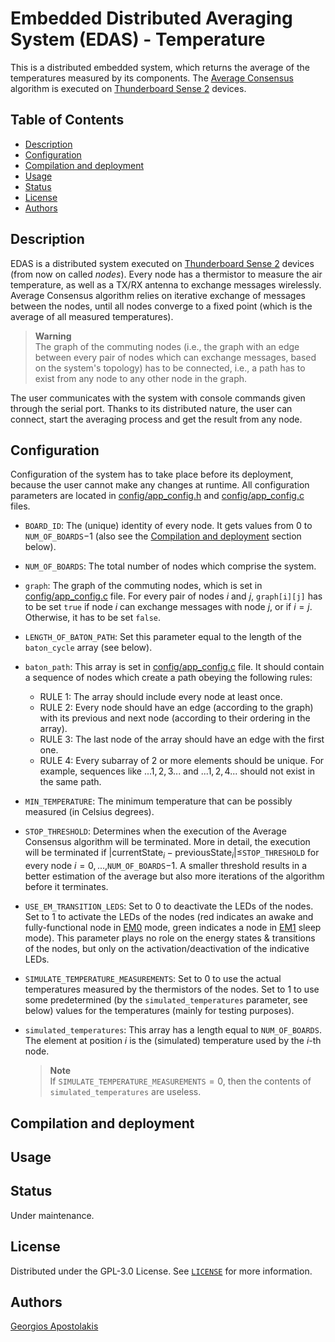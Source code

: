 # Embedded Distributed Averaging System (EDAS) - Temperature

This is a distributed embedded system, which returns the average of the temperatures measured by its components. The [Average Consensus](https://www.sciencedirect.com/science/article/abs/pii/S0743731506001808) algorithm is executed on [Thunderboard Sense 2](https://www.silabs.com/documents/public/user-guides/ug309-sltb004a-user-guide.pdf) devices.

## Table of Contents

- [Description](#description)
- [Configuration](#configuration)
- [Compilation and deployment](#compilation-and-deployment)
- [Usage](#usage)
- [Status](#status)
- [License](#license)
- [Authors](#authors)



## Description
EDAS is a distributed system executed on [Thunderboard Sense 2](https://www.silabs.com/documents/public/user-guides/ug309-sltb004a-user-guide.pdf) devices (from now on called *nodes*). 
Every node has a thermistor to measure the air temperature, as well as a TX/RX antenna to exchange messages wirelessly. 
Average Consensus algorithm relies on iterative exchange of messages between the nodes, until all nodes converge to a fixed point (which is the average
of all measured temperatures).

> **Warning**  
> The graph of the commuting nodes (i.e., the graph with an edge between every pair of nodes which can exchange messages, based on the system's topology) has to be connected, i.e., a path has to exist from any node to any other node in the graph.

The user communicates with the system with console commands given through the serial port. Thanks to its distributed nature, the user can connect, start the averaging process and get the result from any node.

## Configuration

Configuration of the system has to take place before its deployment, because the user cannot make any changes at runtime. All configuration parameters are located in [config/app_config.h](config/app_config.h) and [config/app_config.c](config/app_config.c) files.

- `BOARD_ID`: The (unique) identity of every node. It gets values from $0$ to `NUM_OF_BOARDS`$-1$ (also see the [Compilation and deployment](#compilation-and-deployment) section below).
- `NUM_OF_BOARDS`: The total number of nodes which comprise the system.
- `graph`: The graph of the commuting nodes, which is set in [config/app_config.c](config/app_config.c) file. For every pair of nodes $i$ and $j$, `graph[i][j]` has to be set `true` if node $i$ can exchange messages with node $j$, or if $i=j$. Otherwise, it has to be set `false`.
- `LENGTH_OF_BATON_PATH`: Set this parameter equal to the length of the `baton_cycle` array (see below).
- `baton_path`: This array is set in [config/app_config.c](config/app_config.c) file. It should contain a sequence of nodes which create a path obeying the following rules:
    - RULE $1$: The array should include every node at least once.
    - RULE $2$: Every node should have an edge (according to the graph) with its previous and next node (according to their ordering in the array).
    - RULE $3$: The last node of the array should have an edge with the first one.
    - RULE $4$: Every subarray of $2$ or more elements should be unique. For example, sequences like $...1,2,3...$ and $...1,2,4...$ should not exist in the same path.
- `MIN_TEMPERATURE`: The minimum temperature that can be possibly measured (in Celsius degrees).
- `STOP_THRESHOLD`: Determines when the execution of the Average Consensus algorithm will be terminated. More in detail, the execution will be terminated if $\left|\text{currentState}_i - \text{previousState}_i\right|\leq$`STOP_THRESHOLD` for every node $i=0,...,$`NUM_OF_BOARDS`$-1$. A smaller threshold results in a better estimation of the average but also more iterations of the algorithm before it terminates.
- `USE_EM_TRANSITION_LEDS`: Set to $0$ to deactivate the LEDs of the nodes. Set to $1$ to activate the LEDs of the nodes (red indicates an awake and fully-functional node in [EM0](https://www.silabs.com/mcu/32-bit-microcontrollers/efm32-energy-modes) mode, green indicates a node in [EM1](https://www.silabs.com/mcu/32-bit-microcontrollers/efm32-energy-modes) sleep mode). This parameter plays no role on the energy states & transitions of the nodes, but only on the activation/deactivation of the indicative LEDs.
- `SIMULATE_TEMPERATURE_MEASUREMENTS`: Set to $0$ to use the actual temperatures measured by the thermistors of the nodes. Set to $1$ to use some predetermined (by the `simulated_temperatures` parameter, see below) values for the temperatures (mainly for testing purposes).
- `simulated_temperatures`: This array has a length equal to `NUM_OF_BOARDS`. The element at position $i$ is the (simulated) temperature used by the $i$-th node.

    > **Note**  
    > If `SIMULATE_TEMPERATURE_MEASUREMENTS`$=0$, then the contents of `simulated_temperatures` are useless.

## Compilation and deployment

## Usage

## Status

Under maintenance.

## License

Distributed under the GPL-3.0 License. See [`LICENSE`](LICENSE) for more information.

## Authors

[Georgios Apostolakis](https://www.linkedin.com/in/giorgapost)
